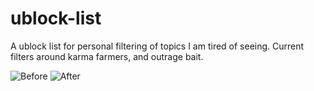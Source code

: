 # ublock-list
A ublock list for personal filtering of topics I am tired of seeing.   Current filters around karma farmers, and outrage bait. 

![Before]([http://url/to/img.png](https://raw.githubusercontent.com/maus-me/ublock-list/refs/heads/main/before.png?raw=true))
![After]([http://url/to/img.png](https://raw.githubusercontent.com/maus-me/ublock-list/refs/heads/main/after.png?raw=true))
